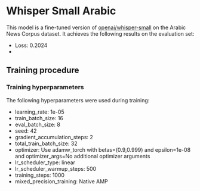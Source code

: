 # Whisper Small Arabic

This model is a fine-tuned version of [openai/whisper-small](https://huggingface.co/openai/whisper-small) on the Arabic News Corpus dataset.
It achieves the following results on the evaluation set:
- Loss: 0.2024
- 
## Training procedure

### Training hyperparameters

The following hyperparameters were used during training:
- learning_rate: 1e-05
- train_batch_size: 16
- eval_batch_size: 8
- seed: 42
- gradient_accumulation_steps: 2
- total_train_batch_size: 32
- optimizer: Use adamw_torch with betas=(0.9,0.999) and epsilon=1e-08 and optimizer_args=No additional optimizer arguments
- lr_scheduler_type: linear
- lr_scheduler_warmup_steps: 500
- training_steps: 1000
- mixed_precision_training: Native AMP
